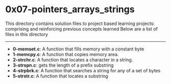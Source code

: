 # 0x07-pointers_arrays_strings
This directory contains solution files to project based learning projects: comprising and reinforcing previous concepts learned
Below are a list of files in this directory

---
- **0-memset.c**: A function that fills memory with a constant byte
- **1-memcpy.c**: A function that copies memory area.
- **2-strchr.c**: A function that locates a character in a string.
- **3-strspn.c**: gets the length of a prefix substring
- **4-strpbrk.c**: A function that searches a string for any of a set of bytes
- **5-strstr.c**: A function that locates a substring
